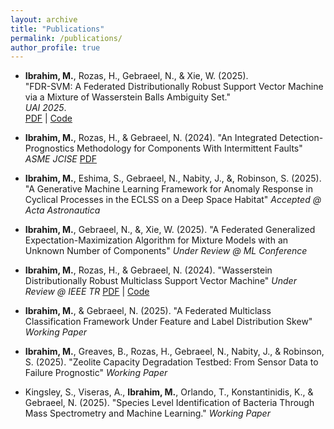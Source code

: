 ```yaml
---
layout: archive
title: "Publications"
permalink: /publications/
author_profile: true
---
```


- **Ibrahim, M.**, Rozas, H., Gebraeel, N., & Xie, W. (2025).  
  "FDR-SVM: A Federated Distributionally Robust Support Vector Machine via a Mixture of Wasserstein Balls Ambiguity Set."  
  *UAI 2025*.  
  [PDF]([link-to-paper.pdf](https://openreview.net/pdf?id=Qoc2ztlYto)) | [Code](https://github.com/mibrahim41/FDR-SVM)

- **Ibrahim, M.**, Rozas, H., & Gebraeel, N. (2024). 
  "An Integrated Detection-Prognostics Methodology for Components With Intermittent Faults"
  *ASME JCISE*
  [PDF](https://watermark02.silverchair.com/jcise_24_6_061003.pdf?token=AQECAHi208BE49Ooan9kkhW_Ercy7Dm3ZL_9Cf3qfKAc485ysgAABKUwggShBgkqhkiG9w0BBwagggSSMIIEjgIBADCCBIcGCSqGSIb3DQEHATAeBglghkgBZQMEAS4wEQQM-xUxpOzDQAmBRszqAgEQgIIEWBQq1uNlHxDHhvn6SiV9DuJokbDO9A1dPGejw_qfHrGgJBwOAmOlBYnI-TTTWXqSDQnGpQ8uliDvf3w5SiKsdKNWB5HqdYkYtkIFUOxb8T_Ix-dRv6OhRcy7_C-_TodxKhrqnXOUcnqXPbRxIlLUozToudNmzhOsGHkpFffX_KLI4BXHOnACIFwdpXwhWdCU7c6a8lq3-0KQ4Jl8FEBOp81pKgh_0hIG-8dYYfw6deLCrBlBqYekmmNj_ApfZlDJwAWVSm4jqXGkv0uFzDHuMr2jbsb8EaDwGeWE5CgOo25iS9wPtS8S-dvSrMhJKQcH91uGl7q90KVvJyPWlWmmHsM06PYnCUBx_v2B5Q-vD5H10dx-fW2U5WfFC4vz6dCdKrR-YkPxhpoWeSqenElJ3OD0RinXxikkdnN0mU-EREm_AOVRM9OklOJ0C0pGAZ--b4jU0FEpfwU8jbacxWwsKJ3bshK_R02yWaL6aPRFQXk-RR96d2pPjvScRDpC0bYvbCoPfpb5-UXw9wM1ANH3XXxYbjRt-Hb3et7dvYp8HISRSQSRdKKEGzAQcWo90XDDHBkZgJnZQ0VFKjChP7mSHP4zK89dbZidN-99s8cHHiiM00Mag0AmVGLBB1BamePxSmTfg3UihOz-sztnxE_zae1mnJv81YXkfJMDYtzHC4KxDz3xOXnngUNTVS25pWNvEZF1nMocfvl0fkv1zuLqYyHJ6_EUy8-sDNPSD_HM3PDAaLRx_a_CtSnIowMuQ-MKQW0QtXxxh2FLFD591Ec56s26q6OXYqB9GSW01DO3cYPUoIxrx1E3L4YXuhG7hTHIgwa3VrIK-0ppcxiFIecu9uQpByV7CnbQFRrcbRrD4TA8vbK-47mrtEcz7eoRTl2g0efTdZb4vt5mggel9XRtwnaSv_6jYpmJnLJR_3KH7At5lsV9JuWoWJcxdTWS44VAVY64ZV-EuHaUj4_XOEYFC_hKrMZbeLxj0ZfLl4YbC_Bv0zp-_4BuZq9qICBZ-kXPFvPftS7iroUcQm9934Ralk6TnAtZNdL9bvdLwYOR-F1qhC1ULq6lQ9cQbVB5oWgVoRYugdYy12--ep70FB_uRdfcQ9ko6cQ6eiW75bwHHoziw3uSzwhsXfYX5u0xvYQfAtjTI1T_G1S2-jd68EmbxQINQ52o7GmtOzomhcSM_NEc-XyJFw5IiijYChy8STuVul0FLyfGn58J-spNKqzyo3ZAGAHPbDvzN1p16Pwfqy8_tQblOr_uhuh0S4nE0HvbO0UQZBlpr8S_ylfPOT9_4Dce_EMVhQeyqoQWsa3_Cvl3pzOqg1VWvRcEjYQS-tgNIRX6AEurXAny93dvFIWG4UdOekIMAiccKq3BcYWDstI5L8-yFUEG_cfKRSxU-P1e9zUQD7MCDU1xy31daHK0WiEJEu-3iUMqLumq5q8KVUSgSn8ZEi-X6HhGdxgYXgvtfkk2fHKmEzQW)

- **Ibrahim, M.**, Eshima, S., Gebraeel, N., Nabity, J., &, Robinson, S. (2025).
  "A Generative Machine Learning Framework for Anomaly Response in Cyclical Processes in the ECLSS on a Deep Space Habitat"
  *Accepted @ Acta Astronautica*

- **Ibrahim, M.**, Gebraeel, N., &, Xie, W. (2025).
  "A Federated Generalized Expectation-Maximization Algorithm for Mixture Models with an Unknown Number of Components"
  *Under Review @ ML Conference*

- **Ibrahim, M.**, Rozas, H., & Gebraeel, N. (2024).
  "Wasserstein Distributionally Robust Multiclass Support Vector Machine"
  *Under Review @ IEEE TR*
  [PDF](https://arxiv.org/pdf/2409.08409?) | [Code](https://github.com/mibrahim41/WDR-MSVM)

- **Ibrahim, M.**, & Gebraeel, N. (2025).
  "A Federated Multiclass Classification Framework Under Feature and Label Distribution Skew"
  *Working Paper*

- **Ibrahim, M.**, Greaves, B., Rozas, H., Gebraeel, N., Nabity, J., & Robinson, S. (2025).
  "Zeolite Capacity Degradation Testbed: From Sensor Data to Failure Prognostic"
  *Working Paper*

- Kingsley, S., Viseras, A., **Ibrahim, M.**, Orlando, T., Konstantinidis, K., & Gebraeel, N. (2025).
  "Species Level Identification of Bacteria Through Mass Spectrometry and Machine Learning."
  *Working Paper*
